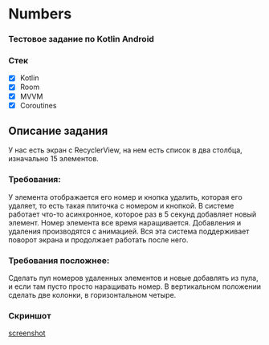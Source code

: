 # Numbers

### Тестовое задание по Kotlin Android

### Стек
* [x] Kotlin
* [x] Room
* [x] MVVM
* [x] Coroutines

## Описание задания

У нас есть экран с RecyclerView, на нем есть список в два столбца, 
изначально 15 элементов. 

### Требования: 

У элемента отображается его номер и кнопка удалить, 
которая его удаляет, то есть такая плиточка с номером и кнопкой. 
В системе работает что-то асинхронное, которое раз в 5 секунд 
добавляет новый элемент. Номер элемента 
все время наращивается. Добавления и удаления производятся с 
анимацией. Вся эта система поддерживает поворот 
экрана и продолжает работать после него.

### Требования посложнее: 

Сделать пул номеров удаленных элементов и новые 
добавлять из пула, и если там пусто просто наращивать номер. В вертикальном 
положении сделать две колонки, в горизонтальном четыре.

### Скриншот
[screenshot](https://github.com/KrackDigger/Numbers/blob/main/screenshots/Screenshot_20210912_092554_ru.krackdigger.simplenote.jpg)
